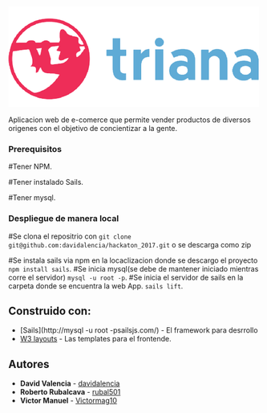 ![Logo triana](https://raw.githubusercontent.com/davidalencia/hackaton_2017/master/webApp/assets/images/logos.png)

Aplicacion web de e-comerce que permite vender productos de diversos origenes con el objetivo de concientizar a la gente.
### Prerequisitos

#Tener NPM.

#Tener instalado Sails.

#Tener mysql.


### Despliegue de manera local

#Se clona el repositrio con ```git clone git@github.com:davidalencia/hackaton_2017.git``` o se descarga como zip

#Se instala sails via npm en la locaclizacion donde se descargo el proyecto
```npm install sails```.
#Se inicia mysql(se debe de mantener iniciado mientras corre el servidor)
```mysql -u root -p```.
#Se inicia el servidor de sails en la carpeta donde se encuentra la web App. ```sails lift```.


## Construido con:

* [Sails](http://mysql -u root -psailsjs.com/) - El framework para desrrollo
* [W3 layouts](https://w3layouts.com/) - Las templates para el frontende.

## Autores

* **David Valencia**  - [davidalencia](https://github.com/davidalencia)
* **Roberto Rubalcava**  - [rubal501](https://github.com/rubal501)
* **Victor Manuel** - [Victormag10](https://github.com/Victormag10)



